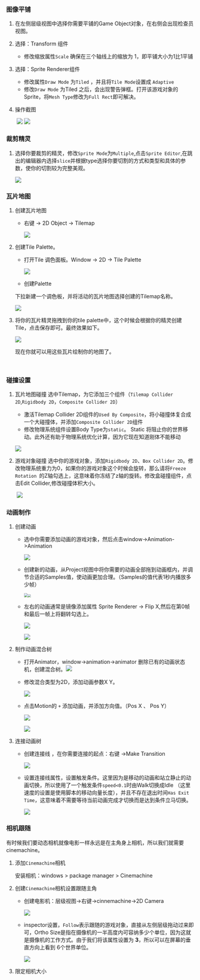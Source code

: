 ### 图像平铺

1. 在左侧层级视图中选择你需要平铺的Game Object对象，在右侧会出现检查员视图。

2. 选择：Transform 组件

   * 修改缩放属性`Scale` 确保在三个轴线上的缩放为 1，即平铺大小为1比1平铺

3. 选择：Sprite Renderer组件

   * 修改属性`Draw Mode` 为`Tiled` ，并且将`Tile Mode`设置成 `Adaptive`
   * 修改`Draw Mode` 为Tiled 之后，会出现警告弹框。打开该游戏对象的Sprite，将`Mesh Type`修改为`Full Rect`即可解决。

4. 操作截图

   ​	![](./images/gameobject-draw-mode-tiled.png)  ![](./images/sprite-mesh-type-full-rect.png)






### 裁剪精灵

 1. 选择你要裁剪的精灵，修改`Sprite Mode`为`Multiple`,点击`Sprite Editor`,在跳出的编辑器内选择`slice`并根据type选择你要切割的方式和类型和具体的参数，使你的切割较为完整美观。

    ![](./images/sprite-editor-slice.png)

### 瓦片地图

 1. 创建瓦片地图

    * 右键 -> 2D Object -> Tilemap

      ![](./images/tile-map.png)

 2. 创建Tile Palette。

    * 打开Tile 调色面板。Window -> 2D -> Tile Palette

      ![](./images/tile-palette.png)

    *  创建Palette

      下拉新建一个调色板，并将活动的瓦片地图选择创建的Tilemap名称。

      ![](./images/create-new-palette.png)

 3. 将你的瓦片精灵拖拽到你的tile palette中，这个时候会根据你的精灵创建Tile，点击保存即可。最终效果如下。

    ![](./images/final-tile-palette.png)

    现在你就可以用这些瓦片绘制你的地图了。

​		

### 碰撞设置

 1. 瓦片地图碰撞
    选中Tilemap，为它添加三个组件（`Tilemap Collider 2D`,`Rigidbody 2D`，`Composite Collider 2D`）

    *  激活Tilemap Collider 2D组件的`Used By Composite`，将小碰撞体复合成一个大碰撞体，并添加`Composite Collider 2D`组件
    *  修改物理系统组件设置Body Type为`static`。 Static 将阻止你的世界移动。此外还有助于物理系统优化计算，因为它现在知道刚体不能移动

    ![](./images/tilemap-collider.png)

2. 游戏对象碰撞
   ​		选中你的游戏对象，添加`Rigidbody 2D`、`Box Collider 2D`。修改物理系统重力为0，如果你的游戏对象这个时候会旋转，那么请将`Freeze Rotation `的Z轴勾选上，这意味着你冻结了z轴的旋转。修改盒碰撞组件，点击Edit Collider,修改碰撞体积大小。

   ​		![](./images/gameobject-collider.png)



### 动画制作

 1. 创建动画

    * 选中你需要添加动画的游戏对象，然后点击window->Animation->Animation

      ![](./images/create-animation.png)

    * 创建新的动画，从Project视图中将你需要的动画全部拖到动画框内，并调节合适的Samples值，使动画更加合理。（Samples的值代表1秒内播放多少帧）

      <img src="./images/create-animation-01.png" style="zoom: 67%;" /><img src="./images/create-animation-02.png" style="zoom: 50%;" />

      

    * 左右的动画通常是镜像添加属性 Sprite Renderer  -> Flip X,然后在第0帧和最后一帧上将翻转勾选上。

      ![](./images/reversal-animation.png)

      ![](./images/reversal-animation-setting.png)

      

 2. 制作动画混合树

    * 打开Animator，window->animation->animator   删除已有的动画状态机，创建混合树。![](./images/create-animator.png)

    * 修改混合类型为2D，添加动画参数X Y。

      ![](./images/create-animator-01.png)

    * 点击Motion的 `+` 添加动画，并添加方向值。（Pos X 、 Pos Y）

      ![](./images/create-animator-02.png)

      ![](./images/create-animator-03.png)

 3. 连接动画树

    * 创建连接线 ，在你需要连接的起点：右键 ->Make Transition

      ![](./images/create-animator-link-01.png)

    * 设置连接线属性，设置触发条件。这里因为是移动的动画和站立静止的动画切换，所以使用了一个触发条件`speed<0.1`时由Walk切换成Idle （这里速度的设置是使用脚本的移动向量长度），并且不存在退出时间`Has Exit Time`，这意味着不需要等待当前动画完成才切换而是达到条件立马切换。

      ![](./images/create-animator-link-02.png)



### 相机跟随

​	有时候我们要动态相机就像电影一样永远是在主角身上相机，所以我们就需要cinemachine。

 1. 添加`Cinemachine`相机

    安装相机：windows > package manager > Cinemachine

 2. 创建`Cinemachine`相机设置跟随主角

    * 创建电影机：层级视图->右键->cinnemachine->2D Camera

      ![](./images/create-cinemachine.png)

    * inspector设置，`Follow`表示跟随的游戏对象，直接从左侧层级拖动过来即可，Ortho Size是指在摄像机的一半高度内可容纳多少个单位，因为这就是摄像机的工作方式。由于我们将该属性设置为 **3**，所以可以在屏幕的垂直方向上看到 6个世界单位。

      ![](./images/cinemachine-inspector.png)

 3. 限定相机大小
